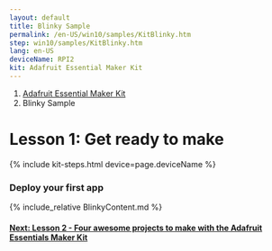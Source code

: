 ```yaml
---
layout: default
title: Blinky Sample
permalink: /en-US/win10/samples/KitBlinky.htm
step: win10/samples/KitBlinky.htm
lang: en-US
deviceName: RPI2
kit: Adafruit Essential Maker Kit
---
```

<ol class="breadcrumb">
  <li><a href="{{site.baseurl}}/{{page.lang}}/AdafruitMakerKit.htm">Adafruit Essential Maker Kit</a></li>
  <li class="active">Blinky Sample</li>
</ol>

<h1 class="maker-kit">Lesson 1: Get ready to make</h1>
{% include kit-steps.html device=page.deviceName %}
<h3 class="maker-kit">Deploy your first app</h3>

{% include_relative BlinkyContent.md %}


<h4 class="maker-kit"><a href="{{site.baseurl}}/{{page.lang}}/AdafruitMakerKit.htm#lessonTwo">Next: Lesson 2 - Four awesome projects to make with the Adafruit Essentials Maker Kit</a></h4>
